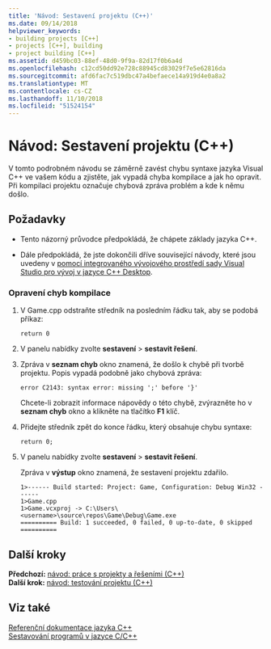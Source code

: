```yaml
---
title: 'Návod: Sestavení projektu (C++)'
ms.date: 09/14/2018
helpviewer_keywords:
- building projects [C++]
- projects [C++], building
- project building [C++]
ms.assetid: d459bc03-88ef-48d0-9f9a-82d17f0b6a4d
ms.openlocfilehash: c12cd50dd92e728c88945cd83029f7e5e62816da
ms.sourcegitcommit: afd6fac7c519dbc47a4befaece14a919d4e0a8a2
ms.translationtype: MT
ms.contentlocale: cs-CZ
ms.lasthandoff: 11/10/2018
ms.locfileid: "51524154"
---
```

# <a name="walkthrough-building-a-project-c"></a>Návod: Sestavení projektu (C++)

V tomto podrobném návodu se záměrně zavést chybu syntaxe jazyka Visual C++ ve vašem kódu a zjistěte, jak vypadá chyba kompilace a jak ho opravit. Při kompilaci projektu označuje chybová zpráva problém a kde k němu došlo.

## <a name="prerequisites"></a>Požadavky

- Tento názorný průvodce předpokládá, že chápete základy jazyka C++.

- Dále předpokládá, že jste dokončili dříve související návody, které jsou uvedeny v [pomocí integrovaného vývojového prostředí sady Visual Studio pro vývoj v jazyce C++ Desktop](../ide/using-the-visual-studio-ide-for-cpp-desktop-development.md).

### <a name="to-fix-compilation-errors"></a>Opravení chyb kompilace

1. V Game.cpp odstraňte středník na posledním řádku tak, aby se podobá příkaz:

   `return 0`

1. V panelu nabídky zvolte **sestavení** > **sestavit řešení**.

1. Zpráva v **seznam chyb** okno znamená, že došlo k chybě při tvorbě projektu. Popis vypadá podobně jako chybová zpráva:

   `error C2143: syntax error: missing ';' before '}'`

   Chcete-li zobrazit informace nápovědy o této chybě, zvýrazněte ho v **seznam chyb** okno a klikněte na tlačítko **F1** klíč.

1. Přidejte středník zpět do konce řádku, který obsahuje chybu syntaxe:

   `return 0;`

1. V panelu nabídky zvolte **sestavení** > **sestavit řešení**.

   Zpráva v **výstup** okno znamená, že sestavení projektu zdařilo.

    ```Output
    1>------ Build started: Project: Game, Configuration: Debug Win32 ------
    1>Game.cpp
    1>Game.vcxproj -> C:\Users\<username>\source\repos\Game\Debug\Game.exe
    ========== Build: 1 succeeded, 0 failed, 0 up-to-date, 0 skipped ==========
    ```

## <a name="next-steps"></a>Další kroky

**Předchozí:** [návod: práce s projekty a řešeními (C++)](../ide/walkthrough-working-with-projects-and-solutions-cpp.md)<br/>
**Další krok:** [návod: testování projektu (C++)](../ide/walkthrough-testing-a-project-cpp.md)<br/>

## <a name="see-also"></a>Viz také

[Referenční dokumentace jazyka C++](../cpp/cpp-language-reference.md)<br/>
[Sestavování programů v jazyce C/C++](../build/building-c-cpp-programs.md)<br/>

